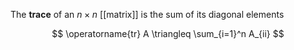 The **trace** of an $n \times n$ [[matrix]] is the sum of its diagonal elements

$$
\operatorname{tr} A \triangleq \sum_{i=1}^n A_{ii}
$$
